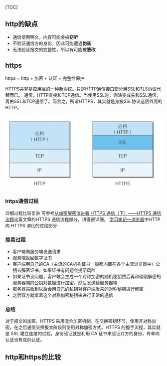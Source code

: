 [TOC]

## http的缺点
- 通信使用明文，内容可能会被**窃听**
- 不验证通信方的身份，因此可能遭遇**伪装**
- 无法验证报文的完整性，所以有可能被**篡改**
## https
https = http + 加密 + 认证 + 完整性保护

HTTPS并非是应用层的一种新协议。只是HTTP通信接口部分用SSL和TLS协议代替而已。
通常，HTTP直接和TCP通信。当使用SSL时，则演变成先和SSL通信，再由SSL和TCP通信了。简言之，所谓HTTPS，其实就是身披SSL协议这层外壳的HTTP。

![](./images/5.png)
### https通信过程
详细过程比较复杂
可参考[从加密解密演进看 HTTPS 通信（下）——HTTPS 通信流程](https://juejin.im/post/5d8e98b96fb9a04e2c014bd9)这篇文章的HTTPS 通信流程部分，讲得很详细。
[学习笔记—浏览器](https://note.youdao.com/ynoteshare1/index.html?id=4cf504041a7e1981749bd84672e7ee29&type=note)中HTTP 向 HTTPS 演化的过程部分
### 简易过程
- 客户端向服务端发送请求
- 服务端返回数字证书
- 客户端用自己的CA（主流的CA机构证书一般都内置在各个主流浏览器中）公钥去解密证书，如果证书有问题会提示风险
- 如果证书没问题，客户端会生成一个对称加密的随机秘钥然后再和刚刚解密的服务器端的公钥对数据进行加密，然后发送给服务器端
- 服务器端收到以后会用自己的私钥对客户端发来的对称秘钥进行解密
- 之后双方就拿着这个对称加密秘钥来进行正常的通信
### 总结
对于报文的加密，HTTPS 采用混合加密机制，在交换密钥环节，使用非对称加密，在之后通信交换报文阶段则使用对称加密方式。HTTPS 的握手流程，其实就是 SSL 建立连接的过程，身份验证就是利用 CA 证书来验证对方的身份，有单向认证也有双向认证。
## http和https的比较